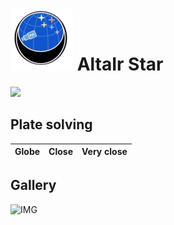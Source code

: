 # ![](..//Imaging//Common/pyl-tiny.png) AltaIr Star
![](..//Imaging//HD/AltaIr_Star+00+co.jpg)


## Plate solving 

| Globe | Close | Very close |
| ----- | ----- | ----- |


## Gallery
![IMG](..//Imaging//HD/AltaIr_Star+00+co.jpg) 

